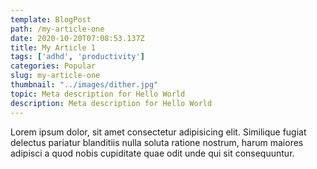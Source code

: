 ```yaml
---
template: BlogPost
path: /my-article-one
date: 2020-10-20T07:08:53.137Z
title: My Article 1
tags: ['adhd', 'productivity']
categories: Popular
slug: my-article-one
thumbnail: "../images/dither.jpg"
topic: Meta description for Hello World
description: Meta description for Hello World
---
```


Lorem ipsum dolor, sit amet consectetur adipisicing elit. Similique fugiat delectus pariatur blanditiis nulla soluta ratione nostrum, harum maiores adipisci a quod nobis cupiditate quae odit unde qui sit consequuntur.
